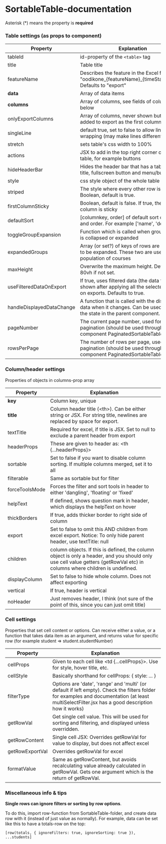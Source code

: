 # SortableTable-documentation

Asterisk (\*) means the property is **required**

### Table settings (as props to component)


|   Property | Explanation |
|------------|-------------|
| tableId    | id-property of the `<table>` tag |
| title | Table title |
| featureName | Describes the feature in the Excel filename: "oodikone_{featureName}_{timeStamp}.xlsx". Defaults to "export" |
| **data** | Array of data items |
| **columns** | Array of columns, see fields of columns below |
| onlyExportColumns | Array of columns, never shown but always added to export as the first columns |
| singleLine | default true, set to false to allow line wrapping (may make lines different size) |
| stretch | sets table's css width to 100% |
| actions | JSX to add in the top right corner of the table, for example buttons |
| hideHeaderBar | Hides the header bar that has a table icon, title, fullscreen button and menu/buttons |
| style | css style object of the whole table |
| striped | The style where every other row is grey. Boolean, default is true. |
| firstColumnSticky |  Boolean, default is false. If true, the first column is sticky |
| defaultSort | [columnkey, order] of default sort column and order. For example ['name', 'desc'] |
| toggleGroupExpansion | Function which is called when group of rows is collapsed or expanded |
| expandedGroups | Array (or set?) of keys of rows are supposed to be expanded. These two are used only in population of courses
| maxHeight | Overwrite the maximum height. Defaults to 80vh if not set. |
| useFilteredDataOnExport | If true, uses filtered data (the data that's shown after applying all the selected filters) on exports. Defaults to true. |
| handleDisplayedDataChange | A function that is called with the displayed data when it changes. Can be used to update the state in the parent component. |
| pageNumber | The current page number, used for pagination (should be used through the component PaginatedSortableTable). |
| rowsPerPage | The number of rows per page, used for pagination (should be used through the component PaginatedSortableTable). |

### Column/header settings

Properties of objects in columns-prop array

| Property | Explanation |
|----------|-------------|
| **key** | Column key, unique| 
| **title** | Column header title (\<th\>). Can be either string or JSX. For string title, newlines are replaced by space for export. | 
| textTitle | Required for excel, if title is JSX. Set to null to exclude a parent header from export| 
| headerProps | These are given to header as: <th {...headerProps}>| 
| sortable | Set to false if you want to disable column sorting. If multiple columns merged, set it to all| 
| filterable | Same as sortable but for filter| 
| forceToolsMode | Forces the filter and sort tools in header to either 'dangling', 'floating' or 'fixed'| 
| helpText | If defined, shows question mark in header, which displays the helpText on hover| 
| thickBorders | If true, adds thicker border to right side of column| 
| export | Set to false to omit this AND children from excel export. Notice: To only hide parent header, use textTitle: null| 
| children | column objects. If this is defined, the column object is only a header, and you should only use cell value getters (getRowVal etc) in columns where children is undefined. |
| displayColumn | Set to false to hide whole column. Does not affect exporting| 
| vertical | If true, header is vertical| 
| noHeader | Just removes header, I think (not sure of the point of this, since you can just omit title)| 

### Cell settings

Properties that set cell content or options. Can receive either a value, or a function that takes data item as an argument, and returns value for specific row (for example student => student.studentNumber)

| Property | Explanation |
|----------|-------------|
| cellProps | Given to each cell like <td {...cellProps}>. Use for style, hover title, etc.
| cellStyle | Basically shorthand for cellProps: { style: ... }
| filterType | Options are 'date', 'range' and 'multi' (or default if left empty). Check the filters folder for examples and documentation (at least multiSelectFilter.jsx has a good description how it works)
| getRowVal | Get single cell value. This will be used for sorting and filtering, and displayed unless overridden.
| getRowContent | Single cell JSX: Overrides getRowVal for value to display, but does not affect excel
| getRowExportVal | Overrides getRowVal for excel
| formatValue | Same as getRowContent, but avoids recalculating value already calculated in getRowVal. Gets one argument which is the return of getRowVal.

### Miscellaneous info & tips

**Single rows can ignore filters or sorting by row options**. 

To do this, import row-function from SortableTable-folder, and create data row with it (instead of just value as normally). For example, data can be set like this to have a totals-row on the top:

  `[row(totals, { ignoreFilters: true, ignoreSorting: true }), ...students]`
